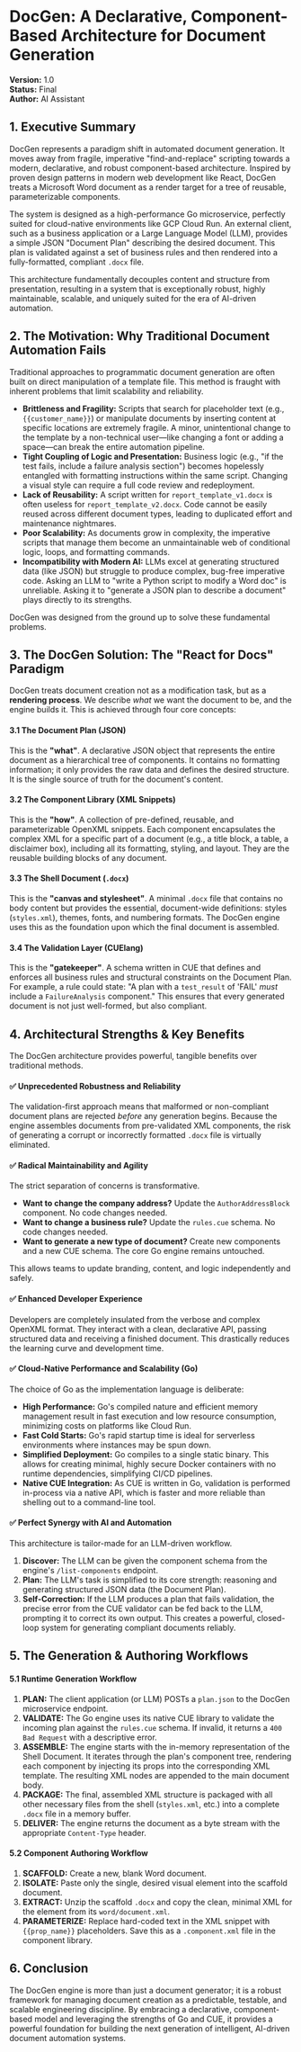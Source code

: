 # DocGen: A Declarative, Component-Based Architecture for Document Generation

**Version:** 1.0  
**Status:** Final  
**Author:** AI Assistant

## 1. Executive Summary

DocGen represents a paradigm shift in automated document generation. It moves away from fragile, imperative "find-and-replace" scripting towards a modern, declarative, and robust component-based architecture. Inspired by proven design patterns in modern web development like React, DocGen treats a Microsoft Word document as a render target for a tree of reusable, parameterizable components.

The system is designed as a high-performance Go microservice, perfectly suited for cloud-native environments like GCP Cloud Run. An external client, such as a business application or a Large Language Model (LLM), provides a simple JSON "Document Plan" describing the desired document. This plan is validated against a set of business rules and then rendered into a fully-formatted, compliant `.docx` file.

This architecture fundamentally decouples content and structure from presentation, resulting in a system that is exceptionally robust, highly maintainable, scalable, and uniquely suited for the era of AI-driven automation.

## 2. The Motivation: Why Traditional Document Automation Fails

Traditional approaches to programmatic document generation are often built on direct manipulation of a template file. This method is fraught with inherent problems that limit scalability and reliability.

*   **Brittleness and Fragility:** Scripts that search for placeholder text (e.g., `{{customer_name}}`) or manipulate documents by inserting content at specific locations are extremely fragile. A minor, unintentional change to the template by a non-technical user—like changing a font or adding a space—can break the entire automation pipeline.
*   **Tight Coupling of Logic and Presentation:** Business logic (e.g., "if the test fails, include a failure analysis section") becomes hopelessly entangled with formatting instructions within the same script. Changing a visual style can require a full code review and redeployment.
*   **Lack of Reusability:** A script written for `report_template_v1.docx` is often useless for `report_template_v2.docx`. Code cannot be easily reused across different document types, leading to duplicated effort and maintenance nightmares.
*   **Poor Scalability:** As documents grow in complexity, the imperative scripts that manage them become an unmaintainable web of conditional logic, loops, and formatting commands.
*   **Incompatibility with Modern AI:** LLMs excel at generating structured data (like JSON) but struggle to produce complex, bug-free imperative code. Asking an LLM to "write a Python script to modify a Word doc" is unreliable. Asking it to "generate a JSON plan to describe a document" plays directly to its strengths.

DocGen was designed from the ground up to solve these fundamental problems.

## 3. The DocGen Solution: The "React for Docs" Paradigm

DocGen treats document creation not as a modification task, but as a **rendering process**. We describe *what* we want the document to be, and the engine builds it. This is achieved through four core concepts:

#### 3.1 The Document Plan (JSON)
This is the **"what"**. A declarative JSON object that represents the entire document as a hierarchical tree of components. It contains no formatting information; it only provides the raw data and defines the desired structure. It is the single source of truth for the document's content.

#### 3.2 The Component Library (XML Snippets)
This is the **"how"**. A collection of pre-defined, reusable, and parameterizable OpenXML snippets. Each component encapsulates the complex XML for a specific part of a document (e.g., a title block, a table, a disclaimer box), including all its formatting, styling, and layout. They are the reusable building blocks of any document.

#### 3.3 The Shell Document (`.docx`)
This is the **"canvas and stylesheet"**. A minimal `.docx` file that contains no body content but provides the essential, document-wide definitions: styles (`styles.xml`), themes, fonts, and numbering formats. The DocGen engine uses this as the foundation upon which the final document is assembled.

#### 3.4 The Validation Layer (CUElang)
This is the **"gatekeeper"**. A schema written in CUE that defines and enforces all business rules and structural constraints on the Document Plan. For example, a rule could state: "A plan with a `test_result` of 'FAIL' *must* include a `FailureAnalysis` component." This ensures that every generated document is not just well-formed, but also compliant.

## 4. Architectural Strengths & Key Benefits

The DocGen architecture provides powerful, tangible benefits over traditional methods.

#### ✅ **Unprecedented Robustness and Reliability**
The validation-first approach means that malformed or non-compliant document plans are rejected *before* any generation begins. Because the engine assembles documents from pre-validated XML components, the risk of generating a corrupt or incorrectly formatted `.docx` file is virtually eliminated.

#### ✅ **Radical Maintainability and Agility**
The strict separation of concerns is transformative.
*   **Want to change the company address?** Update the `AuthorAddressBlock` component. No code changes needed.
*   **Want to change a business rule?** Update the `rules.cue` schema. No code changes needed.
*   **Want to generate a new type of document?** Create new components and a new CUE schema. The core Go engine remains untouched.

This allows teams to update branding, content, and logic independently and safely.

#### ✅ **Enhanced Developer Experience**
Developers are completely insulated from the verbose and complex OpenXML format. They interact with a clean, declarative API, passing structured data and receiving a finished document. This drastically reduces the learning curve and development time.

#### ✅ **Cloud-Native Performance and Scalability (Go)**
The choice of Go as the implementation language is deliberate:
*   **High Performance:** Go's compiled nature and efficient memory management result in fast execution and low resource consumption, minimizing costs on platforms like Cloud Run.
*   **Fast Cold Starts:** Go's rapid startup time is ideal for serverless environments where instances may be spun down.
*   **Simplified Deployment:** Go compiles to a single static binary. This allows for creating minimal, highly secure Docker containers with no runtime dependencies, simplifying CI/CD pipelines.
*   **Native CUE Integration:** As CUE is written in Go, validation is performed in-process via a native API, which is faster and more reliable than shelling out to a command-line tool.

#### ✅ **Perfect Synergy with AI and Automation**
This architecture is tailor-made for an LLM-driven workflow.
1.  **Discover:** The LLM can be given the component schema from the engine's `/list-components` endpoint.
2.  **Plan:** The LLM's task is simplified to its core strength: reasoning and generating structured JSON data (the Document Plan).
3.  **Self-Correction:** If the LLM produces a plan that fails validation, the precise error from the CUE validator can be fed back to the LLM, prompting it to correct its own output. This creates a powerful, closed-loop system for generating compliant documents reliably.

## 5. The Generation & Authoring Workflows

#### 5.1 Runtime Generation Workflow
1.  **PLAN:** The client application (or LLM) POSTs a `plan.json` to the DocGen microservice endpoint.
2.  **VALIDATE:** The Go engine uses its native CUE library to validate the incoming plan against the `rules.cue` schema. If invalid, it returns a `400 Bad Request` with a descriptive error.
3.  **ASSEMBLE:** The engine starts with the in-memory representation of the Shell Document. It iterates through the plan's component tree, rendering each component by injecting its props into the corresponding XML template. The resulting XML nodes are appended to the main document body.
4.  **PACKAGE:** The final, assembled XML structure is packaged with all other necessary files from the shell (`styles.xml`, etc.) into a complete `.docx` file in a memory buffer.
5.  **DELIVER:** The engine returns the document as a byte stream with the appropriate `Content-Type` header.

#### 5.2 Component Authoring Workflow
1.  **SCAFFOLD:** Create a new, blank Word document.
2.  **ISOLATE:** Paste only the single, desired visual element into the scaffold document.
3.  **EXTRACT:** Unzip the scaffold `.docx` and copy the clean, minimal XML for the element from its `word/document.xml`.
4.  **PARAMETERIZE:** Replace hard-coded text in the XML snippet with `{{prop_name}}` placeholders. Save this as a `.component.xml` file in the component library.

## 6. Conclusion

The DocGen engine is more than just a document generator; it is a robust framework for managing document creation as a predictable, testable, and scalable engineering discipline. By embracing a declarative, component-based model and leveraging the strengths of Go and CUE, it provides a powerful foundation for building the next generation of intelligent, AI-driven document automation systems.